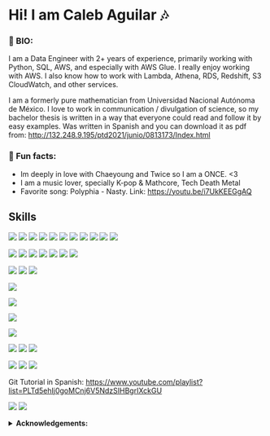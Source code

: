 # Hi! I am Caleb Aguilar :notes:

### 💬 BIO: 
I am a Data Engineer with 2+ years of experience, primarily working with Python, SQL, AWS, and especially with AWS Glue. I really enjoy working with AWS. I also know how to work with Lambda, Athena, RDS, Redshift, S3 CloudWatch, and other services.

I am a formerly pure mathematician from Universidad Nacional Autónoma de México. I love to work in communication / divulgation of science, so my bachelor thesis is written in a way that everyone could read and follow it by easy examples. Was written in Spanish and you can download it as pdf from: http://132.248.9.195/ptd2021/junio/0813173/Index.html

### :dress: Fun facts: 
  - Im deeply in love with Chaeyoung and Twice so I am a ONCE. <3 
  - I am a music lover, specially K-pop & Mathcore, Tech Death Metal
  - Favorite song: Polyphia - Nasty. Link: https://youtu.be/i7UkKEEGgAQ
  
## Skills
![](https://img.shields.io/badge/AWS-Glue-informational?style=plastic&logo=Amazon-AWS&logoColor=FF9900&color=FF9900)
![](https://img.shields.io/badge/AWS-S3-informational?style=plastic&logo=Amazon-S3&logoColor=FF9900&color=FF9900)
![](https://img.shields.io/badge/AWS-RDS-informational?style=plastic&logo=Amazon-RDS&logoColor=FF9900&color=FF9900)
![](https://img.shields.io/badge/AWS-Redshift-informational?style=plastic&logo=Amazon-AWS&logoColor=FF9900&color=FF9900)
![](https://img.shields.io/badge/AWS-EC2-informational?style=plastic&logo=Amazon-EC2&logoColor=FF9900&color=FF9900)
![](https://img.shields.io/badge/AWS-CloudFormation-informational?style=plastic&logo=Amazon-AWS&logoColor=FF9900&color=FF9900)
![](https://img.shields.io/badge/AWS-Step_Functions-informational?style=plastic&logo=Amazon-AWS&logoColor=FF9900&color=FF9900)
![](https://img.shields.io/badge/AWS-SNS-informational?style=plastic&logo=amazonsimpleemailservice&logoColor=FF9900&color=FF9900)
![](https://img.shields.io/badge/AWS-SES-informational?style=plastic&logo=Amazon-AWS&logoColor=FF9900&color=FF9900)
![](https://img.shields.io/badge/AWS-Lambda-informational?style=plastic&logo=AWS-Lambda&logoColor=FF9900&color=FF9900)
![](https://img.shields.io/badge/AWS-Athena-informational?style=plastic&logo=Amazon-AWS&logoColor=FF9900&color=FF9900)

![](https://img.shields.io/badge/Python-3.7+-informational?&style=plastic&logo=python&logoColor=blue&color=00cccc)
![](https://img.shields.io/badge/Python-NumPy-informational?style=plastic&logo=numpy&logoColor=blue&color=00cccc)
![](https://img.shields.io/badge/Python-Pandas-informational?style=plastic&logo=pandas&logoColor=blue&color=00cccc)
![](https://img.shields.io/badge/Python-Dash-informational?style=plastic&logo=plotly&logoColor=blue&color=00cccc)
![](https://img.shields.io/badge/Python-Plotly-informational?style=plastic&logo=plotly&logoColor=blue&color=00cccc)
![](https://img.shields.io/badge/Python-Matplotlib-informational?&style=plastic&logo=python&logoColor=blue&color=00cccc)
![](https://img.shields.io/badge/Python-Seaborn-informational?&style=plastic&logo=python&logoColor=blue&color=00cccc)

![](https://img.shields.io/badge/Dashboards-Tableau-informational?style=plastic&logo=tableau&logoColor=white&color=FFFFE0)
![](https://img.shields.io/badge/Dashboards-Power_BI-informational?style=plastic&logo=powerbi&logoColor=white&color=FFFFE0)
![](https://img.shields.io/badge/Dashboards-AWS_QuickSight-informational?style=plastic&color=FFFFE0)

![](https://img.shields.io/badge/SQL-PostgreSQL-informational?style=plastic&logo=postgreSQL&logoColor=blue&color=2C3E50)

![](https://img.shields.io/badge/Shell_Scripting-Bash-informational?style=plastic&logo=gnubash&logoColor=50C878&color=50C878)

![](https://img.shields.io/badge/Big_Data-Spark-informational?style=plastic&logo=apachespark&logoColor=E4682A&color=E4682A)

![](https://img.shields.io/badge/Containers-Docker-informational?style=plastic&logo=docker&logoColor=0db7ed&color=0db7ed)

![](https://img.shields.io/badge/OS-Windows-informational?style=plastic&logo=windows&logoColor=black&color=black)
![](https://img.shields.io/badge/OS-Linux-informational?style=plastic&logo=linux&logoColor=black&color=black)
![](https://img.shields.io/badge/OS-MACOS-informational?style=plastic&logo=macos&logoColor=black&color=black)

![](https://img.shields.io/badge/VCS-Git-informational?style=plastic&logo=git&logoColor=#E74C3C&color=#E74C3C)
![](https://img.shields.io/badge/VCS-GitHub-informational?style=plastic&logo=github&logoColor=#E74C3C&color=#E74C3C)
![](https://img.shields.io/badge/VCS-AWS_CodeCommit-informational?style=plastic&logo=CodeCommit&logoColor=#E74C3C&color=#E74C3C)

Git Tutorial in Spanish: https://www.youtube.com/playlist?list=PLTd5ehIj0goMCnj6V5NdzSIHBgrIXckGU

![](https://img.shields.io/badge/IDE-Visual--Studio--Code-informational?style=plastic&logo=visualstudiocode&logoColor=#81D4FA&color=#81D4FA)
![](https://img.shields.io/badge/IDE-Jupyter--Notebook-informational?style=plastic&logo=Jupyter&logoColor=#FF9800&color=#FF9800)


<details close>
 <summary> <b>Acknowledgements:</b> </summary>
  
  - [Skills badges](https://shields.io/)
  
</details>
<!--
**Proggleb/Proggleb** is a ✨ _special_ ✨ repository because its `README.md` (this file) appears on your GitHub profile.
-->
